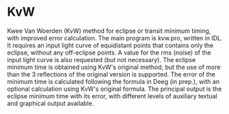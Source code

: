 # KvW
Kwee Van Woerden (KvW) method for eclipse or transit minimum timing, with improved error calculation. The main program is kvw.pro, written in IDL. It requires an input light curve of equidistant points that contains only the eclipse, without any off-eclipse points. A value for the rms (noise) of the input light curve is also requested (but not necessary). The eclipse minimum time is obtained using KvW's original method, but the use of more than the 3 reflections of the original version is supported. The error of the minimum time is calculated following the formula in Deeg (in prep.), with an optional calculation using KvW's original formula. The principal output is the eclipse minimum time with its error, with different levels of auxiliary textual and graphical output available.
